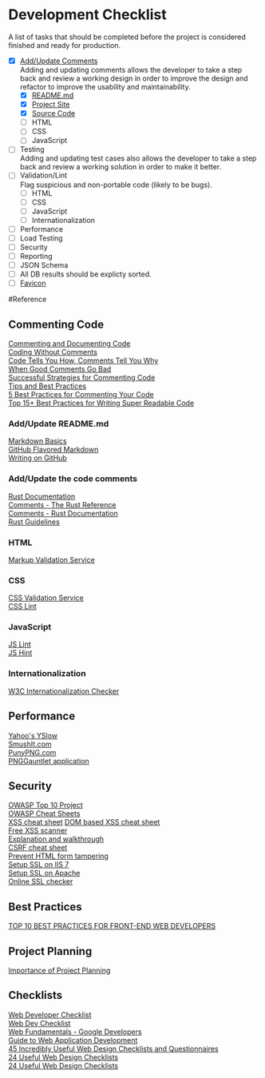# Development Checklist  

A list of tasks that should be completed before the project is considered finished and ready for production.  

- [x] [Add/Update Comments](#commenting-code)  
  Adding and updating comments allows the developer to take a step back and review a working design in order to improve the design and refactor to improve the usability and maintainability.  
  - [x] [README.md](#addupdate-readmemd)  
  - [x] [Project Site](//pages.github.com/#vanilla-step-1)  
  - [x] [Source Code](#addupdate-the-code-comments)  
  - [ ] HTML  
  - [ ] CSS  
  - [ ] JavaScript  
- [ ] Testing  
  Adding and updating test cases also allows the developer to take a step back and review a working solution in order to make it better.  
- [ ] Validation/Lint  
  Flag suspicious and non-portable code (likely to be bugs).  
  - [ ] HTML  
  - [ ] CSS  
  - [ ] JavaScript  
  - [ ] Internationalization  
- [ ] Performance  
- [ ] Load Testing  
- [ ] Security  
- [ ] Reporting  
- [ ] JSON Schema  
- [ ] All DB results should be explicty sorted.  
- [ ] [Favicon](//realfavicongenerator.net)  

#Reference  

## Commenting Code  
[Commenting and Documenting Code](//rusticcoder.github.io/archives/commenting-and-documenting-code.html)  
[Coding Without Comments](//blog.codinghorror.com/coding-without-comments)  
[Code Tells You How, Comments Tell You Why](//blog.codinghorror.com/code-tells-you-how-comments-tell-you-why)  
[When Good Comments Go Bad](//blog.codinghorror.com/when-good-comments-go-bad)  
[Successful Strategies for Commenting Code](http://www.particletree.com/features/successful-strategies-for-commenting-code)  
[Tips and Best Practices](http://www.hongkiat.com/blog/source-code-comment-styling-tips)  
[5 Best Practices for Commenting Your Code](http://improvingsoftware.com/2011/06/27/5-best-practices-for-commenting-your-code)  
[Top 15+ Best Practices for Writing Super Readable Code](http://code.tutsplus.com/tutorials/top-15-best-practices-for-writing-super-readable-code--net-8118)  

### Add/Update README.md  
[Markdown Basics](//help.github.com/articles/markdown-basics)  
[GitHub Flavored Markdown](//help.github.com/articles/github-flavored-markdown)  
[Writing on GitHub](//help.github.com/articles/writing-on-github)  

### Add/Update the code comments  
[Rust Documentation](//doc.rust-lang.org/book/documentation.html)  
[Comments - The Rust Reference](//doc.rust-lang.org/reference.html#comments)  
[Comments - Rust Documentation](//doc.rust-lang.org/book/comments.html)  
[Rust Guidelines](//aturon.github.io/style/whitespace.html)  

### HTML  
[Markup Validation Service](//validator.w3.org/#validate_by_input+with_options)  

### CSS  
[CSS Validation Service](//jigsaw.w3.org/css-validator/#validate_by_input+with_options)  
[CSS Lint](http://csslint.net)  

### JavaScript  
[JS Lint](http://jslint.org)  
[JS Hint](http://jshint.com)  

### Internationalization  
[W3C Internationalization Checker](//validator.w3.org/i18n-checker/#validate-by-upload+)  

## Performance  
[Yahoo's YSlow](http://yslow.org)  
[SmushIt.com](http://www.imgopt.com)  
[PunyPNG.com](//punypng.com)  
[PNGGauntlet application](http://pnggauntlet.com)  

## Security  
[OWASP Top 10 Project](//www.owasp.org/index.php/Category:OWASP_Top_Ten_Project)  
[OWASP Cheat Sheets](//www.owasp.org/index.php/Cheat_Sheets)  
[XSS cheat sheet](//www.owasp.org/index.php/XSS_(Cross_Site_Scripting)_Prevention_Cheat_Sheet)  
[DOM based XSS cheat sheet](//www.owasp.org/index.php/DOM_based_XSS_Prevention_Cheat_Sheet)  
[Free XSS scanner](//www.acunetix.com/cross-site-scripting/scanner)  
[Explanation and walkthrough](//www.codinghorror.com/blog/2008/09/cross-site-request-forgeries-and-you.html)  
[CSRF cheat sheet](//www.owasp.org/index.php/Cross-Site_Request_Forgery_(CSRF)_Prevention_Cheat_Sheet)  
[Prevent HTML form tampering](http://www.cgisecurity.com/lib/form-tampering.pdf)  
[Setup SSL on IIS 7](//support.microsoft.com/kb/299875)  
[Setup SSL on Apache](//www.digicert.com/ssl-certificate-installation-apache.htm)  
[Online SSL checker](//certlogik.com/ssl-checker)  

## Best Practices  
[TOP 10 BEST PRACTICES FOR FRONT-END WEB DEVELOPERS](http://www.catswhocode.com/blog/top-10-best-practices-for-front-end-web-developers)  

## Project Planning  
[Importance of Project Planning](http://academicsuccess.interactivityfoundationwiki.wikispaces.net/Importance+of+Project+Planning)  

## Checklists  
[Web Developer Checklist](http://webdevchecklist.com)  
[Web Dev Checklist](//trello.com/b/hkC4B6HA/web-dev-checklist)  
[Web Fundamentals - Google Developers](//developers.google.com/web/fundamentals/?hl=en)  
[Guide to Web Application Development](//www.comentum.com/guide-to-web-application-development.html)  
[45 Incredibly Useful Web Design Checklists and Questionnaires](//www.smashingmagazine.com/2009/06/45-incredibly-useful-web-design-checklists-and-questionnaires)  
[24 Useful Web Design Checklists](http://www.yoarts.com/web-design-checklists)  
[24 Useful Web Design Checklists](http://www2.cdc.gov/cdcup/library/practices_guides/CDC_UP_Project_Close-Out_Practices_Guide.pdf)  
